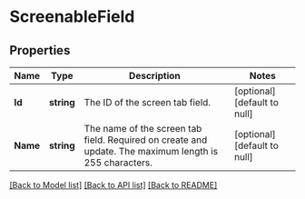 # ScreenableField

## Properties
Name | Type | Description | Notes
------------ | ------------- | ------------- | -------------
**Id** | **string** | The ID of the screen tab field. | [optional] [default to null]
**Name** | **string** | The name of the screen tab field. Required on create and update. The maximum length is 255 characters. | [optional] [default to null]

[[Back to Model list]](../README.md#documentation-for-models) [[Back to API list]](../README.md#documentation-for-api-endpoints) [[Back to README]](../README.md)

